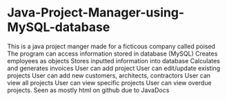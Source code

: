 # Java-Project-Manager-using-MySQL-database
This is a java project manger made for a ficticous company called poised 
The program can access information stored in database (MySQL) 
Creates employees as objects 
Stores inputted information into database
Calculates and generates invoices 
User can add project 
User can edit/update existing projects 
User can add new customers, architects, contractors 
User can view all projects 
User can view specific projects 
User can view overdue projects. Seen as mostly html on github due to JavaDocs
